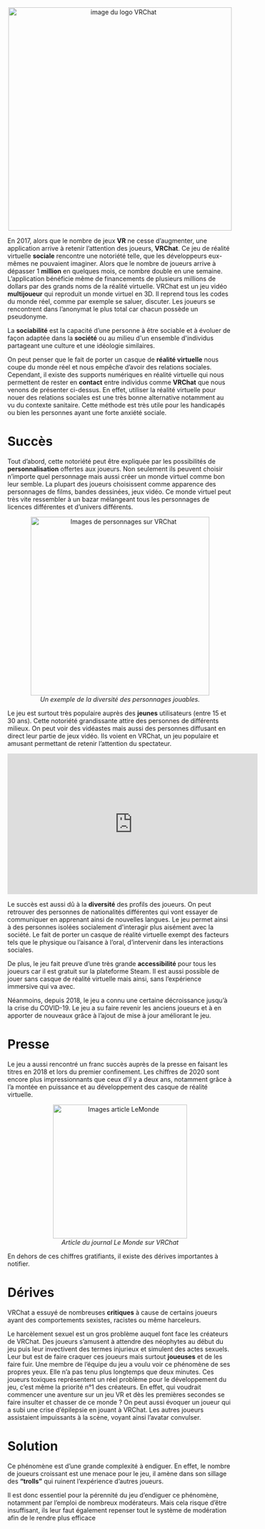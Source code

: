 <center><img src="https://i.jiveoff.fr/K8PGj.latest" width="500px" alt="image du logo VRChat"></center>

En 2017, alors que le nombre de jeux **VR** ne cesse d’augmenter, une application arrive à retenir l’attention des joueurs, **VRChat**. Ce jeu de réalité virtuelle **sociale** rencontre une notoriété telle, que les développeurs eux-mêmes ne pouvaient imaginer. Alors que le nombre de joueurs arrive à dépasser 1 **million** en quelques mois, ce nombre double en une semaine. L’application bénéficie même de financements de plusieurs millions de dollars par des grands noms de la réalité virtuelle. VRChat est un jeu vidéo **multijoueur** qui reproduit un monde virtuel en 3D. Il reprend tous les codes du monde réel, comme par exemple se saluer, discuter. Les joueurs se rencontrent dans l’anonymat le plus total car chacun possède un pseudonyme.

  La **sociabilité** est la capacité d’une personne à être sociable et à évoluer de façon adaptée dans la **société** ou au milieu d'un ensemble d'individus partageant une culture et une idéologie similaires.

On peut penser que le fait de porter un casque de **réalité virtuelle** nous coupe du monde réel et nous empêche d’avoir des relations sociales. Cependant, il existe des supports numériques en réalité virtuelle qui nous permettent de rester en **contact** entre individus comme **VRChat** que nous venons de présenter ci-dessus. En effet, utiliser la réalité virtuelle pour nouer des relations sociales est une très bonne alternative notamment au vu du contexte sanitaire. Cette méthode est très utile pour les handicapés ou bien les personnes ayant une forte anxiété sociale.


# Succès

Tout d’abord, cette notoriété peut être expliquée par les possibilités de **personnalisation** offertes aux joueurs. Non seulement ils peuvent choisir n’importe quel personnage mais aussi créer un monde virtuel comme bon leur semble. La plupart des joueurs choisissent comme apparence des personnages de films, bandes dessinées, jeux vidéo. Ce monde virtuel peut très vite ressembler à un bazar mélangeant tous les personnages de licences différentes et d’univers différents.


<center>
  <img src="https://cdn.vox-cdn.com/thumbor/mNM6qpck8xSfkukUMIsZm0yh2gU=/0x0:1200x649/1200x800/filters:focal(482x306:674x498)/cdn.vox-cdn.com/uploads/chorus_image/image/58075661/vr_chat.0.png" width= 400px; alt="Images de personnages sur VRChat" title="Différents personnages sur VRChat"><br/>
    <i>Un exemple de la diversité des personnages jouables.</i>
</center>


Le jeu est surtout très populaire auprès des **jeunes** utilisateurs (entre 15 et 30 ans). Cette notoriété grandissante attire des personnes de différents milieux. On peut voir des vidéastes mais aussi des personnes diffusant en direct leur partie de jeux vidéo. Ils voient en VRChat, un jeu populaire et amusant permettant de retenir l’attention du spectateur. 

<center><iframe width="560" height="315" src="https://www.youtube.com/embed/ZlG2bN9A01o" frameborder="0" allow="accelerometer; autoplay; clipboard-write; encrypted-media; gyroscope; picture-in-picture" allowfullscreen></iframe></center>

Le succès est aussi dû à la **diversité** des profils des joueurs. On peut retrouver des personnes de nationalités différentes qui vont essayer de communiquer en apprenant ainsi de nouvelles langues. Le jeu permet ainsi à des personnes isolées socialement d'interagir plus aisément avec la société. Le fait de porter un casque de réalité virtuelle exempt des facteurs tels que le physique ou l’aisance à l’oral, d’intervenir dans les interactions sociales.

De plus, le jeu fait preuve d’une très grande **accessibilité** pour tous les joueurs car il est gratuit sur la plateforme Steam. Il est aussi possible de jouer sans casque de réalité virtuelle mais ainsi, sans l’expérience immersive qui va avec.

Néanmoins, depuis 2018, le jeu a connu une certaine décroissance jusqu’à la crise du COVID-19. Le jeu a su faire revenir les anciens joueurs et à en apporter de nouveaux grâce à l’ajout de mise à jour améliorant le jeu.

  

# Presse

  

Le jeu a aussi rencontré un franc succès auprès de la presse en faisant les titres en 2018 et lors du premier confinement. Les chiffres de 2020 sont encore plus impressionnants que ceux d’il y a deux ans, notamment grâce à l’a montée en puissance et au développement des casque de réalité virtuelle.


<center>
  <img src="https://i.imgur.com/6yaO6zz_d.webp?maxwidth=760&fidelity=grand" width= 300px; alt="Images article LeMonde" title="article LeMonde"><br/>
    <i>Article du journal Le Monde sur VRChat</i>
</center> 



En dehors de ces chiffres gratifiants, il existe des dérives importantes à notifier.
  
# Dérives


VRChat a essuyé de nombreuses **critiques** à cause de certains joueurs ayant des comportements sexistes, racistes ou même harceleurs.

Le harcèlement sexuel est un gros problème auquel font face les créateurs de VRChat. Des joueurs s’amusent à attendre des néophytes au début du jeu puis leur invectivent des termes injurieux et simulent des actes sexuels. Leur but est de faire craquer ces joueurs mais surtout **joueuses** et de les faire fuir. Une membre de l’équipe du jeu a voulu voir ce phénomène de ses propres yeux. Elle n’a pas tenu plus longtemps que deux minutes. Ces joueurs toxiques représentent un réel problème pour le développement du jeu, c’est même la priorité n°1 des créateurs. En effet, qui voudrait commencer une aventure sur un jeu VR et dès les premières secondes se faire insulter et chasser de ce monde ? On peut aussi évoquer un joueur qui a subi une crise d’épilepsie en jouant à VRChat. Les autres joueurs assistaient impuissants à la scène, voyant ainsi l’avatar convulser.

  
# Solution

Ce phénomène est d’une grande complexité à endiguer. En effet, le nombre de joueurs croissant est une menace pour le jeu, il amène dans son sillage des **“trolls”** qui ruinent l’expérience d’autres joueurs.

Il est donc essentiel pour la pérennité du jeu d’endiguer ce phénomène, notamment par l’emploi de nombreux modérateurs. Mais cela risque d’être insuffisant, ils leur faut également repenser tout le système de modération afin de le rendre plus efficace
